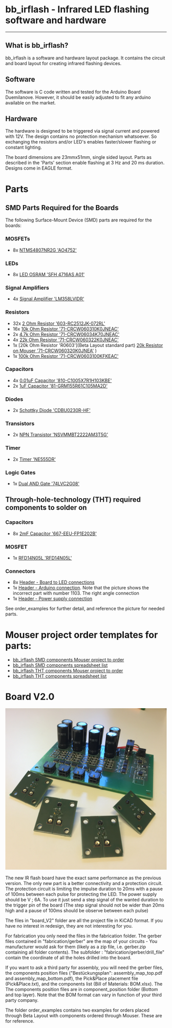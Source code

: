 ﻿# bb_irflash - Infrared LED flashing software and hardware

----
## What is bb_irflash?

bb_irflash is a software and hardware layout package. It contains the circuit and board layout for creating infrared flashing devices.

## Software

The software is C code written and tested for the Arduino Board Duemilanove. However, it should be easily adjusted to fit any arduino available on the market.

## Hardware

The hardware is designed to be triggered via signal current and powered with 12V. The design contains no protection mechanism whatsoever. So exchanging the resistors and/or LED's enables faster/slower flashing or constant lighting. 

The board dimensions are 23mmx51mm, single sided layout. Parts as described in the 'Parts' section enable flashing at 3 Hz and 20 ms duration. Designs come in EAGLE format.

# Parts

## SMD Parts Required for the Boards

The following Surface-Mount Device (SMD) parts are required for the boards:

### MOSFETs
- 8x [NTMS4807NR2G 'AO4752'](https://www.mouser.de/ProductDetail/863-NTMS4807NR2G)

### LEDs
- 8x [LED OSRAM 'SFH 4716AS A01'](https://www.mouser.de/ProductDetail/ams-OSRAM/SFH-4716AS-A01?qs=%252BEew9%252B0nqrDXvNyoSKrong%3D%3D)

### Signal Amplifiers
- 4x [Signal Amplifier 'LM358LVIDR'](https://www.mouser.de/ProductDetail/595-LM358LVIDR)

### Resistors
- 32x [2 Ohm Resistor '603-RC2512JK-072RL'](https://www.mouser.de/ProductDetail/603-RC2512JK-072RL)
- 16x [10k Ohm Resistor '71-CRCW060310K0JNEAC'](https://www.mouser.de/ProductDetail/71-CRCW060310K0JNEAC)
- 2x [4.7k Ohm Resistor '71-CRCW06034K70JNEAC'](https://www.mouser.de/ProductDetail/71-CRCW06034K70JNEAC)
- 4x [22k Ohm Resistor '71-CRCW060322K0JNEAC'](https://www.mouser.de/ProductDetail/71-CRCW060322K0JNEAC)
- 1x [20k Ohm Resistor 'R0603'](Beta Layout standard part) [20k Resistor on Mouser '71-CRCW060320K0JNEA'](https://www.mouser.de/ProductDetail/71-CRCW060320K0JNEAC)
)
- 1x [100k Ohm Resistor '71-CRCW0603100KFKEAC'](https://www.mouser.de/ProductDetail/71-CRCW0603100KFKEAC)

### Capacitors
- 4x [0.01uF Capacitor '810-C1005X7R1H103KBE'](https://www.mouser.de/ProductDetail/810-C1005X7R1H103KBE)
- 2x [1uF Capacitor '81-GRM155R61C105MA2D'](https://www.mouser.de/ProductDetail/81-GRM155R61C105MA2D)

### Diodes
- 2x [Schottky Diode 'CDBU0230R-HF'](https://www.mouser.de/ProductDetail/750-CDBU0230R-HF)

### Transistors
- 2x [NPN Transistor 'NSVMMBT2222AM3T5G'](https://www.mouser.de/ProductDetail/863-NSVMMBT2222AM3T5)

### Timer
- 2x [Timer 'NE555DR'](https://www.mouser.de/ProductDetail/595-NE555DR)

### Logic Gates
- 1x [Dual AND Gate '74LVC2G08'](https://www.mouser.de/ProductDetail/771-74LVC2G08DP-G)

## Through-hole-technology (THT) required components to solder on

### Capacitors
- 8x [2mF Capacitor '667-EEU-FP1E202B'](https://www.mouser.de/ProductDetail/667-EEU-FP1E202B)

### MOSFET
- 1x [RFD14N05L 'RFD14N05L'](https://www.mouser.de/ProductDetail/512-RFD14N05L)

### Connectors
- 8x [Header - Board to LED connections](https://www.mouser.de/ProductDetail/538-43045-0400)
- 1x [Header - Arduino connection](https://www.mouser.de/ProductDetail/538-105313-1203).  Note that the picture shows the incorrect part with number 1103.  The right angle connection
- 1x [Header - Power supply connection](https://www.mouser.de/ProductDetail/538-76825-0002)

See order_examples for further detail, and reference the picture for needed parts.  

# Mouser project order templates for parts:
- [bb_irflash SMD components Mouser project to order](https://eu.mouser.com/ProjectManager/ProjectDetail.aspx?AccessID=517e59b65d)
- [bb_irflash SMD components spreadsheet list]('order_examples/BB_IRFLASH_SMD_COMPONENTS.xls')
- [bb_irflash THT components Mouser project to order](https://eu.mouser.com/ProjectManager/ProjectDetail.aspx?AccessID=0B309C354D)
- [bb_irflash THT components spreadsheet list]('order_examples/BB_IRFLASH_THT_COMPONENTS.xls')



# Board V2.0

![Alt text](board_V2/pix.JPG?raw=true "BoardV2")

The new IR flash board have the exact same performance as the previous version. The only new part is a better connectivity and a protection circuit.
The protection circuit is limiting the impulse duration to 20ms with a pause of 100ms between each pulse for protecting the LED. The power supply should be 
V ; 6A. To use it just send a step signal of the wanted duration to the trigger pin of the board (The step signal should not be wider than 20ms high and a pause of 100ms should be observe between each pulse)

The files in "board_V2" folder are all the project file in KiCAD format. If you have no interest in redesign, they are not interesting for you. 

For fabrication you only need the files in the fabrication folder.
The gerber files contained in "fabrication/gerber" are the map of your circuits - You manufacturer would ask for them (likely as a zip file, i.e. gerber.zip containing all folder contents).  The subfolder : "fabrication/gerber/drill_file" contain the coordinate of all the holes drilled into the board.

If you want to ask a third party for assembly, you will need the gerber files, the components position files ("Bestückungsplan": assembly_map_top.pdf
and assembly_map_bottom.pdf), the Pick&Place placement file (Pick&Place.txt), and the components list (Bill of Materials: BOM.xlsx). The 
The components position files are in component_position folder (Bottom and top layer). Note that the BOM format can vary in function of your third party company.

The folder order_examples contains two examples for orders placed through Beta Layout with components ordered through Mouser.  These are for reference.
